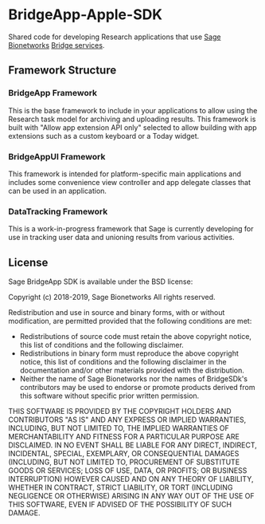 # BridgeApp-Apple-SDK
Shared code for developing Research applications that use [Sage Bionetworks](http://sagebase.org) [Bridge services](https://developer.sagebridge.org).

## Framework Structure

### BridgeApp Framework
This is the base framework to include in your applications to allow using the Research task model for archiving
and uploading results. This framework is built with "Allow app extension API only" selected to allow building with 
app extensions such as a custom keyboard or a Today widget.

### BridgeAppUI Framework
This framework is intended for platform-specific main applications and includes some convenience view controller
and app delegate classes that can be used in an application.

### DataTracking Framework
This is a work-in-progress framework that Sage is currently developing for use in tracking user data and unioning
results from various activities.

## License

Sage BridgeApp SDK is available under the BSD license:

Copyright (c) 2018-2019, Sage Bionetworks
All rights reserved.

Redistribution and use in source and binary forms, with or without
modification, are permitted provided that the following conditions are met:
* Redistributions of source code must retain the above copyright
notice, this list of conditions and the following disclaimer.
* Redistributions in binary form must reproduce the above copyright
notice, this list of conditions and the following disclaimer in the
documentation and/or other materials provided with the distribution.
* Neither the name of Sage Bionetworks nor the names of BridgeSDk's
contributors may be used to endorse or promote products derived from
this software without specific prior written permission.

THIS SOFTWARE IS PROVIDED BY THE COPYRIGHT HOLDERS AND CONTRIBUTORS "AS IS" AND
ANY EXPRESS OR IMPLIED WARRANTIES, INCLUDING, BUT NOT LIMITED TO, THE IMPLIED
WARRANTIES OF MERCHANTABILITY AND FITNESS FOR A PARTICULAR PURPOSE ARE
DISCLAIMED. IN NO EVENT SHALL <COPYRIGHT HOLDER> BE LIABLE FOR ANY
DIRECT, INDIRECT, INCIDENTAL, SPECIAL, EXEMPLARY, OR CONSEQUENTIAL DAMAGES
(INCLUDING, BUT NOT LIMITED TO, PROCUREMENT OF SUBSTITUTE GOODS OR SERVICES;
LOSS OF USE, DATA, OR PROFITS; OR BUSINESS INTERRUPTION) HOWEVER CAUSED AND
ON ANY THEORY OF LIABILITY, WHETHER IN CONTRACT, STRICT LIABILITY, OR TORT
(INCLUDING NEGLIGENCE OR OTHERWISE) ARISING IN ANY WAY OUT OF THE USE OF THIS
SOFTWARE, EVEN IF ADVISED OF THE POSSIBILITY OF SUCH DAMAGE.
